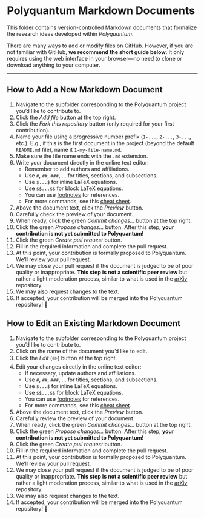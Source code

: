# Polyquantum Markdown Documents

This folder contains version-controlled Markdown documents that formalize the research ideas developed within _Polyquantum_.

There are many ways to add or modify files on GitHub. However, if you are not familiar with GitHub, **we recommend the short guide below**. It only requires using the web interface in your browser—no need to clone or download anything to your computer.  

---

## How to Add a New Markdown Document

1. Navigate to the subfolder corresponding to the Polyquantum project you’d like to contribute to.  
2. Click the _Add file_ button at the top right.
3. Click the _Fork this repository_ button (only required for your first contribution).
4. Name your file using a progressive number prefix (`1-...`, `2-...`, `3-...`, etc.). E.g., if this is the first document in the project (beyond the default `README.md` file), name it `1-my-file-name.md`.  
5. Make sure the file name ends with the `.md` extension.
6. Write your document directly in the online text editor:  
   - Remember to add authors and affiliations.  
   - Use `#`, `##`, `###`, … for titles, sections, and subsections.  
   - Use `$...$` for inline LaTeX equations.  
   - Use `$$...$$` for block LaTeX equations.  
   - You can use [footnotes](https://www.markdownguide.org/extended-syntax/#footnotes) for references.  
   - For more commands, see this [cheat sheet](https://www.markdownguide.org/cheat-sheet/).  
7. Above the document text, click the _Preview_ button.  
8. Carefully check the preview of your document.  
9. When ready, click the green _Commit changes..._ button at the top right.  
10. Click the green _Propose changes..._ button. After this step, **your contribution is not yet submitted to Polyquantum!**  
11. Click the green _Create pull request_ button.  
12. Fill in the required information and complete the pull request.  
13. At this point, your contribution is formally proposed to Polyquantum. We’ll review your pull request.  
14. We may close your pull request if the document is judged to be of poor quality or inappropriate. **This step is not a scientific peer review** but rather a light moderation process, similar to what is used in the [arXiv](https://arxiv.org/) repository.  
15. We may also request changes to the text.  
16. If accepted, your contribution will be merged into the Polyquantum repository! 🎉
 

## How to Edit an Existing Markdown Document

1. Navigate to the subfolder corresponding to the Polyquantum project you’d like to contribute to.  
2. Click on the name of the document you’d like to edit.  
3. Click the _Edit_ (✏️) button at the top right.  
4. Edit your changes directly in the online text editor:  
   - If necessary, update authors and affiliations.  
   - Use `#`, `##`, `###`, … for titles, sections, and subsections.  
   - Use `$...$` for inline LaTeX equations.  
   - Use `$$...$$` for block LaTeX equations.  
   - You can use [footnotes](https://www.markdownguide.org/extended-syntax/#footnotes) for references.  
   - For more commands, see this [cheat sheet](https://www.markdownguide.org/cheat-sheet/).  
5. Above the document text, click the _Preview_ button.  
6. Carefully review the preview of your document.  
7. When ready, click the green _Commit changes..._ button at the top right.  
8. Click the green _Propose changes..._ button. After this step, **your contribution is not yet submitted to Polyquantum!**  
9. Click the green _Create pull request_ button.  
10. Fill in the required information and complete the pull request.  
11. At this point, your contribution is formally proposed to Polyquantum. We’ll review your pull request.  
12. We may close your pull request if the document is judged to be of poor quality or inappropriate. **This step is not a scientific peer review** but rather a light moderation process, similar to what is used in the [arXiv](https://arxiv.org/) repository.  
13. We may also request changes to the text.  
14. If accepted, your contribution will be merged into the Polyquantum repository! 🎉
